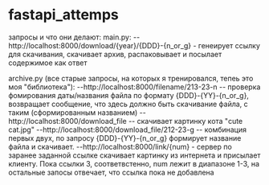 # fastapi_attemps

запросы и что они делают:
main.py:
  -- http://localhost:8000/download/{year}/{DDD}-{n_or_g} - генеирует ссылку для скачивания, скачивает архив, распаковывает и посылает содержимое как ответ

archive.py (все старые запросы, на которых я тренировался, тепеь это моя "библиотека"):
  --http://localhost:8000/filename/213-23-n -- проверка фомирования даты/названия файла по формату {DDD}-{YY}-{n_or_g}, возвращает сообщение, что здесь должно быть скачивание файла, с таким (сформированным названием)
  --http://localhost:8000/download_file -- скачивает картинку кота "cute cat.jpg"
  --http://localhost:8000/download_file/212-23-g -- комбинация первых двух, по запросу {DDD}-{YY}-{n_or_g} формирует название файла и скачивает.
  --http://localhost:8000/link/{num} - сервер по заранее заданной ссылке скачивает картинку из интернета и присылает клиенту. Пока ссылки 3, соответвстенно, num лежит в диапазоне 1-3, на остальные запосы отвечает, что  ссылка пока не добавлена

